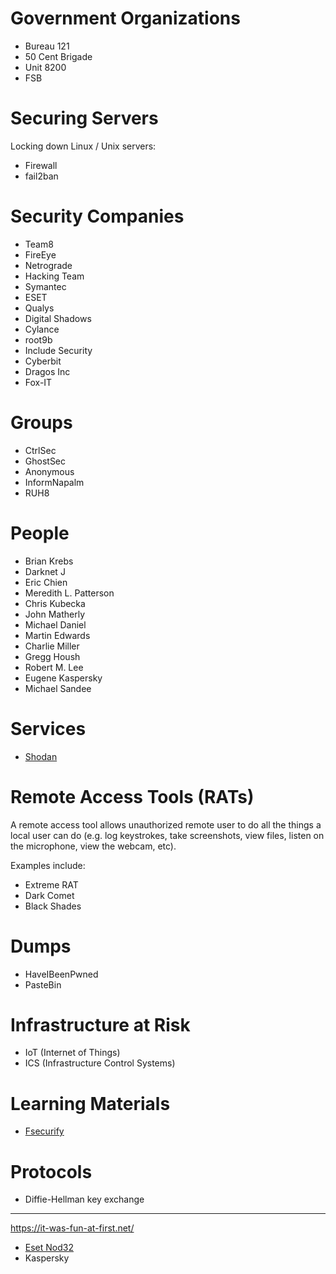 # Government Organizations

- Bureau 121
- 50 Cent Brigade
- Unit 8200
- FSB

# Securing Servers

Locking down Linux / Unix servers:

- Firewall
- fail2ban 

# Security Companies

- Team8
- FireEye
- Netrograde
- Hacking Team
- Symantec
- ESET
- Qualys
- Digital Shadows
- Cylance
- root9b
- Include Security
- Cyberbit
- Dragos Inc
- Fox-IT

# Groups

- CtrlSec
- GhostSec
- Anonymous
- InformNapalm
- RUH8

# People


- Brian Krebs
- Darknet J
- Eric Chien
- Meredith L. Patterson
- Chris Kubecka
- John Matherly
- Michael Daniel
- Martin Edwards
- Charlie Miller
- Gregg Housh
- Robert M. Lee
- Eugene Kaspersky
- Michael Sandee

# Services

- [Shodan](https://www.shodan.io/)

# Remote Access Tools (RATs)

A remote access tool allows unauthorized remote user to do all the things a local user can do (e.g. log keystrokes, take screenshots, view files, listen on the microphone, view the webcam, etc).

Examples include:

- Extreme RAT
- Dark Comet
- Black Shades

# Dumps

- HaveIBeenPwned
- PasteBin

# Infrastructure at Risk

- IoT (Internet of Things)
- ICS (Infrastructure Control Systems)

# Learning Materials

- [Fsecurify](http://fsecurify.com/how-to-learn-hacking/)

# Protocols

- Diffie-Hellman key exchange


---

https://it-was-fun-at-first.net/

- [Eset Nod32](https://www.eset.com)
- Kaspersky